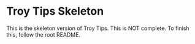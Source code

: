 # Troy Tips Skeleton

This is the skeleton version of Troy Tips. This is NOT complete. To finish this, follow the root README.
